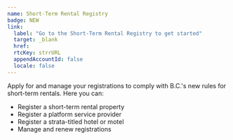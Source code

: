 ```yaml
---
name: Short-Term Rental Registry
badge: NEW
link: 
  label: "Go to the Short-Term Rental Registry to get started"
  target: _blank
  href: 
  rtcKey: strrURL
  appendAccountId: false
  locale: false
---
```

Apply for and manage your registrations to comply with B.C.'s new rules for short-term rentals. Here you can:

- Register a short-term rental property
- Register a platform service provider
- Register a strata-titled hotel or motel
- Manage and renew registrations